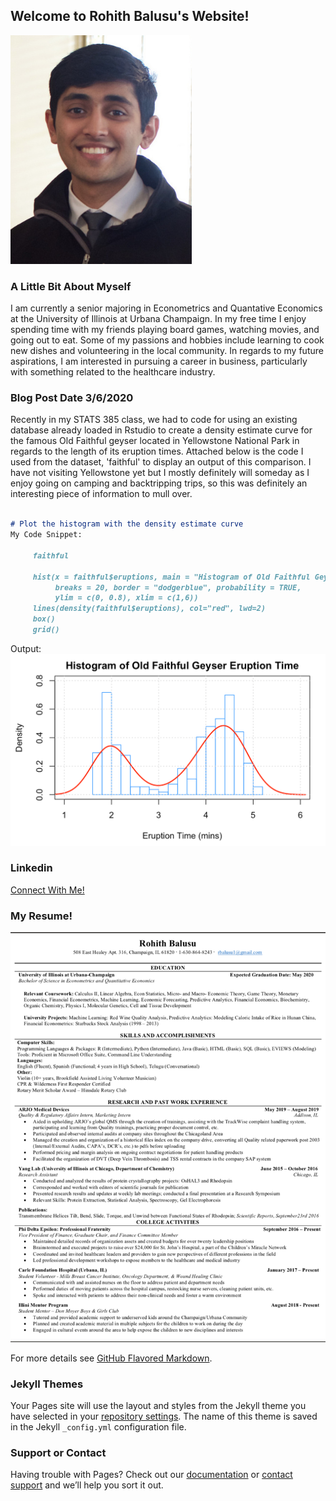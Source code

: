 ## Welcome to Rohith Balusu's Website!

![](Rohith.png)

### A Little Bit About Myself

I am currently a senior majoring in Econometrics and Quantative Economics at the University of Illinois at Urbana Champaign. In my free time I enjoy spending time with my friends playing board games, watching movies, and going out to eat. Some of my passions and hobbies include learning to cook new dishes and volunteering in the local community. In regards to my future aspirations, I am interested in pursuing a career in business, particularly with something related to the healthcare industry. 

### Blog Post Date 3/6/2020

Recently in my STATS 385 class, we had to code for using an existing database already loaded in Rstudio to create a density estimate curve for the famous Old Faithful geyser located in Yellowstone National Park in regards to the length of its eruption times. Attached below is the code I used from the dataset, 'faithful' to display an output of this comparison. I have not visiting Yellowstone yet but I mostly definitely will someday as I enjoy going on camping and backtripping trips, so this was definitely an interesting piece of information to mull over.

```markdown

# Plot the histogram with the density estimate curve
My Code Snippet: 

     faithful

     hist(x = faithful$eruptions, main = "Histogram of Old Faithful Geyser Eruption Time", xlab = "Eruption Time (mins)",
          breaks = 20, border = "dodgerblue", probability = TRUE,
          ylim = c(0, 0.8), xlim = c(1,6))
     lines(density(faithful$eruptions), col="red", lwd=2)
     box()
     grid()

```
Output: 
![](Code%20output.png)

### Linkedin
[Connect With Me!](https://www.linkedin.com/in/rohith-balusu-4991a1173/) 

### My Resume!
![](Resume.png)

For more details see [GitHub Flavored Markdown](https://guides.github.com/features/mastering-markdown/).

### Jekyll Themes

Your Pages site will use the layout and styles from the Jekyll theme you have selected in your [repository settings](https://github.com/brohith123/brohith123.github.io/settings). The name of this theme is saved in the Jekyll `_config.yml` configuration file.

### Support or Contact

Having trouble with Pages? Check out our [documentation](https://help.github.com/categories/github-pages-basics/) or [contact support](https://github.com/contact) and we’ll help you sort it out.
